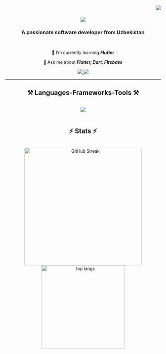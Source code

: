 <img align="right" src="https://visitor-badge.laobi.icu/badge?page_id=ibragimov.05" />

<h1 align="center">
    <img src="https://readme-typing-svg.herokuapp.com/?font=Righteous&size=35&center=true&vCenter=true&width=500&height=70&duration=4000&lines=Hi+There!+👋;+I'm+Asliddin!;" />
</h1>

<h3 align="center">A passionate software developer from Uzbekistan</h3>

<br/>

<div align="center">
 
🌱 I’m currently learning ***Flutter***

💬 Ask me about ***Flutter, Dart, Firebase***



 </div>
 
<div align="center"> 
    <a href="www.linkedin.com/in/
asliddin-ilyashev
" target="_blank">
    <img src="https://img.shields.io/badge/LinkedIn-0077B5?style=for-the-badge&logo=linkedin&logoColor=white" target="_blank" />
  </a>
    <a href="https://t.me/asliddinsblog" target="_blank">
 
  </a>
  <a href="mailto:asliddinmobilecoder@gmail.com">
    <img src="https://img.shields.io/badge/Gmail-333333?style=for-the-badge&logo=gmail&logoColor=red" />
  
  </a>
    
    
</div>

 <hr/>
 
<h2 align="center">⚒️ Languages-Frameworks-Tools ⚒️</h2>
<br/>
<div align="center">
    <img src="https://skillicons.dev/icons?i=flutter,dart,firebase,github,git,androidstudio,vscode,figma" />
</div>

<br/>

<h2 align="center">⚡ Stats ⚡</h2>
<br>
<div align="center">
  <img width=380 src="https://streak-stats.demolab.com?user=asliddinCoDeR77&theme=tokyonight&border_radius=10" alt="GitHub Streak"/>
  <img width=270 src="https://github-readme-stats.vercel.app/api/top-langs/?username=asliddinCoDeR77&layout=compact&bg_color=00000000" alt="top langs"/>
</div>
<br/>


